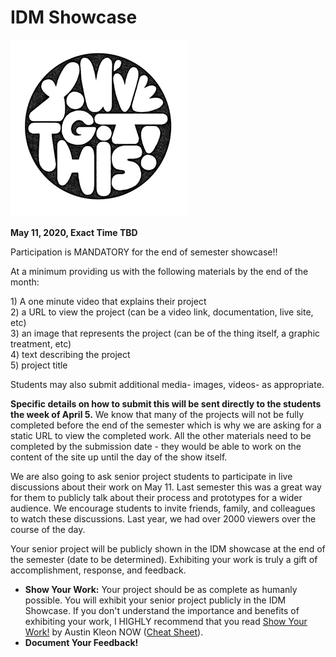 # IDM Showcase

![You Got This! Illustration by Jolby from gettoworkbook](../.gitbook/assets/gettoworkbook_-you-got-this.jpg)

 **May 11, 2020, Exact Time TBD** 

Participation is MANDATORY for the end of semester showcase!!

At a minimum providing us with the following materials by the end of the month:

1\) A one minute video that explains their project   
2\) a URL to view the project \(can be a video link, documentation, live site, etc\)   
3\) an image that represents the project \(can be of the thing itself, a graphic treatment, etc\)   
4\) text describing the project   
5\) project title

Students may also submit additional media- images, videos- as appropriate.

**Specific details on how to submit this will be sent directly to the students the week of April 5.** We know that many of the projects will not be fully completed before the end of the semester which is why we are asking for a static URL to view the completed work. All the other materials need to be completed by the submission date - they would be able to work on the content of the site up until the day of the show itself.  
  
We are also going to ask senior project students to participate in live discussions about their work on May 11. Last semester this was a great way for them to publicly talk about their process and prototypes for a wider audience. We encourage students to invite friends, family, and colleagues to watch these discussions. Last year, we had over 2000 viewers over the course of the day. 

Your senior project will be publicly shown in the IDM showcase at the end of the semester \(date to be determined\). Exhibiting your work is truly a gift of accomplishment, response, and feedback.

* **Show Your Work:** Your project should be as complete as humanly possible. You will exhibit your senior project publicly in the IDM Showcase. If you don't understand the importance and benefits of exhibiting your work, I HIGHLY recommend that you read [Show Your Work!](http://www.amazon.com/Show-Your-Work-Creativity-Discovered-ebook/dp/B00GU2RGGI/ref=sr_1_1?ie=UTF8&qid=1420589663&sr=8-1&keywords=show+the+work+austin+kleon) by Austin Kleon NOW \([Cheat Sheet](https://i.gr-assets.com/images/S/compressed.photo.goodreads.com/hostedimages/1384352860i/6856374._SY540_.jpg)\).
* **Document Your Feedback!**

